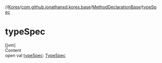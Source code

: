 //[Kores](../../index.md)/[com.github.jonathanxd.kores.base](../index.md)/[MethodDeclarationBase](index.md)/[typeSpec](type-spec.md)



# typeSpec  
[jvm]  
Content  
open val [typeSpec](type-spec.md): [TypeSpec](../-type-spec/index.md)  



